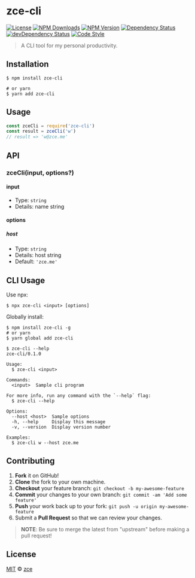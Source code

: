 # zce-cli

[![License][license-img]][license-url]
[![NPM Downloads][downloads-img]][downloads-url]
[![NPM Version][version-img]][version-url]
[![Dependency Status][dependency-img]][dependency-url]
[![devDependency Status][devdependency-img]][devdependency-url]
[![Code Style][style-img]][style-url]

> A CLI tool for my personal productivity.

## Installation

```shell
$ npm install zce-cli

# or yarn
$ yarn add zce-cli
```

## Usage

<!-- TODO: Introduction of Usage -->

```javascript
const zceCli = require('zce-cli')
const result = zceCli('w')
// result => 'w@zce.me'
```

## API

<!-- TODO: Introduction of API -->

### zceCli(input, options?)

#### input

- Type: `string`
- Details: name string

#### options

##### host

- Type: `string`
- Details: host string
- Default: `'zce.me'`

## CLI Usage

<!-- TODO: Introduction of CLI -->

Use npx:

```shell
$ npx zce-cli <input> [options]
```

Globally install:

```shell
$ npm install zce-cli -g
# or yarn
$ yarn global add zce-cli
```

```shell
$ zce-cli --help
zce-cli/0.1.0

Usage:
  $ zce-cli <input>

Commands:
  <input>  Sample cli program

For more info, run any command with the `--help` flag:
  $ zce-cli --help

Options:
  --host <host>  Sample options
  -h, --help     Display this message
  -v, --version  Display version number

Examples:
  $ zce-cli w --host zce.me
```

## Contributing

1. **Fork** it on GitHub!
2. **Clone** the fork to your own machine.
3. **Checkout** your feature branch: `git checkout -b my-awesome-feature`
4. **Commit** your changes to your own branch: `git commit -am 'Add some feature'`
5. **Push** your work back up to your fork: `git push -u origin my-awesome-feature`
6. Submit a **Pull Request** so that we can review your changes.

> **NOTE**: Be sure to merge the latest from "upstream" before making a pull request!

## License

[MIT](LICENSE) &copy; [zce](https://zce.me)



[license-img]: https://img.shields.io/github/license/zce/zce-cli
[license-url]: https://github.com/zce/zce-cli/blob/master/LICENSE
[downloads-img]: https://img.shields.io/npm/dm/zce-cli
[downloads-url]: https://npm.im/zce-cli
[version-img]: https://img.shields.io/npm/v/zce-cli
[version-url]: https://npm.im/zce-cli
[dependency-img]: https://img.shields.io/david/zce/zce-cli
[dependency-url]: https://david-dm.org/zce/zce-cli
[devdependency-img]: https://img.shields.io/david/dev/zce/zce-cli
[devdependency-url]: https://david-dm.org/zce/zce-cli?type=dev
[style-img]: https://img.shields.io/badge/code_style-standard-brightgreen
[style-url]: https://standardjs.com
